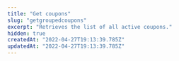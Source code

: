 ```yaml
---
title: "Get coupons"
slug: "getgroupedcoupons"
excerpt: "Retrieves the list of all active coupons."
hidden: true
createdAt: "2022-04-27T19:13:39.785Z"
updatedAt: "2022-04-27T19:13:39.785Z"
---
```

